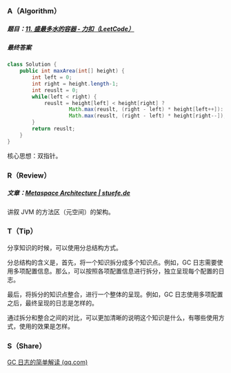 ### A（Algorithm）
##### 题目：[11. 盛最多水的容器 - 力扣（LeetCode）](https://leetcode.cn/problems/container-with-most-water/)

##### 最终答案
```java
class Solution {
    public int maxArea(int[] height) {
        int left = 0;
        int right = height.length-1;
        int reuslt = 0;
        while(left < right) {
            reuslt = height[left] < height[right] ?
                    Math.max(reuslt, (right - left) * height[left++]):
                    Math.max(reuslt, (right - left) * height[right--]);
        }
        return reuslt;
    }
}
```

核心思想：双指针。
<br/>

### R（Review）
##### 文章：[Metaspace Architecture | stuefe.de](https://stuefe.de/posts/metaspace/metaspace-architecture/)

讲叙 JVM 的方法区（元空间）的架构。
<br/>

### T（Tip）
分享知识的时候，可以使用分总结构方式。

分总结构的含义是，首先，将一个知识拆分成多个知识点。例如，GC 日志需要使用多项配置信息。那么，可以按照各项配置信息进行拆分，独立呈现每个配置的日志。

最后，将拆分的知识点整合，进行一个整体的呈现。例如，GC 日志使用多项配置之后，最终呈现的日志是怎样的。

通过拆分和整合之间的对比，可以更加清晰的说明这个知识是什么，有哪些使用方式，使用的效果是怎样。
<br/>

### S（Share）
[GC 日志的简单解读 (qq.com)](https://mp.weixin.qq.com/s?__biz=MjM5ODM5MTE0OQ==&mid=2647970813&idx=1&sn=23039bf64d8e6d20cbecd04466b9b900&chksm=beeb0fff899c86e96db68f68401c42c22c9c5934b0ea67ff50ea427cd2e81df6caa76c5a24c1&token=1942629255&lang=zh_CN#rd)